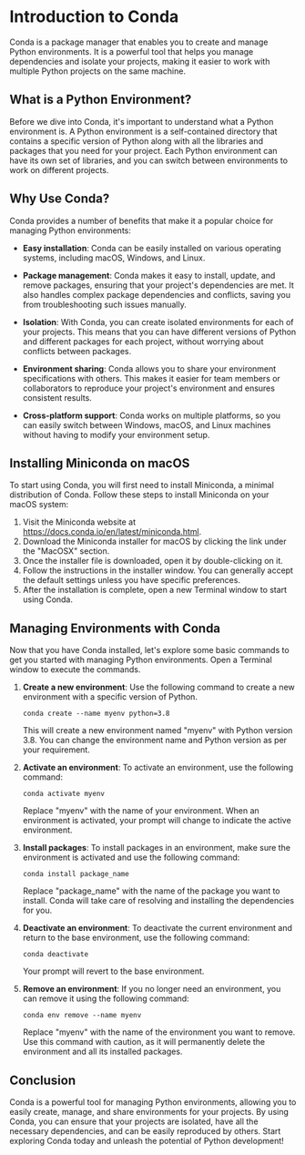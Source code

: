 # Introduction to Conda

Conda is a package manager that enables you to create and manage Python environments. It is a powerful tool that helps you manage dependencies and isolate your projects, making it easier to work with multiple Python projects on the same machine.

## What is a Python Environment?

Before we dive into Conda, it's important to understand what a Python environment is. A Python environment is a self-contained directory that contains a specific version of Python along with all the libraries and packages that you need for your project. Each Python environment can have its own set of libraries, and you can switch between environments to work on different projects.

## Why Use Conda?

Conda provides a number of benefits that make it a popular choice for managing Python environments:

- **Easy installation**: Conda can be easily installed on various operating systems, including macOS, Windows, and Linux.

- **Package management**: Conda makes it easy to install, update, and remove packages, ensuring that your project's dependencies are met. It also handles complex package dependencies and conflicts, saving you from troubleshooting such issues manually.

- **Isolation**: With Conda, you can create isolated environments for each of your projects. This means that you can have different versions of Python and different packages for each project, without worrying about conflicts between packages.

- **Environment sharing**: Conda allows you to share your environment specifications with others. This makes it easier for team members or collaborators to reproduce your project's environment and ensures consistent results.

- **Cross-platform support**: Conda works on multiple platforms, so you can easily switch between Windows, macOS, and Linux machines without having to modify your environment setup.

## Installing Miniconda on macOS

To start using Conda, you will first need to install Miniconda, a minimal distribution of Conda. Follow these steps to install Miniconda on your macOS system:

1. Visit the Miniconda website at https://docs.conda.io/en/latest/miniconda.html.
2. Download the Miniconda installer for macOS by clicking the link under the "MacOSX" section.
3. Once the installer file is downloaded, open it by double-clicking on it.
4. Follow the instructions in the installer window. You can generally accept the default settings unless you have specific preferences.
5. After the installation is complete, open a new Terminal window to start using Conda.

## Managing Environments with Conda

Now that you have Conda installed, let's explore some basic commands to get you started with managing Python environments. Open a Terminal window to execute the commands.

1. **Create a new environment**: Use the following command to create a new environment with a specific version of Python.

   ```
   conda create --name myenv python=3.8
   ```

   This will create a new environment named "myenv" with Python version 3.8. You can change the environment name and Python version as per your requirement.

2. **Activate an environment**: To activate an environment, use the following command:

   ```
   conda activate myenv
   ```

   Replace "myenv" with the name of your environment. When an environment is activated, your prompt will change to indicate the active environment.

3. **Install packages**: To install packages in an environment, make sure the environment is activated and use the following command:

   ```
   conda install package_name
   ```

   Replace "package_name" with the name of the package you want to install. Conda will take care of resolving and installing the dependencies for you.

4. **Deactivate an environment**: To deactivate the current environment and return to the base environment, use the following command:

   ```
   conda deactivate
   ```

   Your prompt will revert to the base environment.

5. **Remove an environment**: If you no longer need an environment, you can remove it using the following command:

   ```
   conda env remove --name myenv
   ```

   Replace "myenv" with the name of the environment you want to remove. Use this command with caution, as it will permanently delete the environment and all its installed packages.

## Conclusion

Conda is a powerful tool for managing Python environments, allowing you to easily create, manage, and share environments for your projects. By using Conda, you can ensure that your projects are isolated, have all the necessary dependencies, and can be easily reproduced by others. Start exploring Conda today and unleash the potential of Python development!